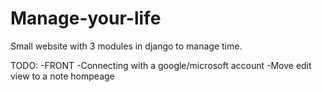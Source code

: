 # Manage-your-life
Small website with 3 modules in django to manage time.

TODO:
-FRONT
-Connecting with a google/microsoft account
-Move edit view to a note hompeage

